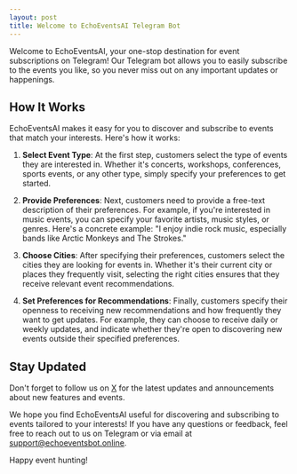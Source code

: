 ```yaml
---
layout: post
title: Welcome to EchoEventsAI Telegram Bot
---
```


Welcome to EchoEventsAI, your one-stop destination for event subscriptions on Telegram! Our Telegram bot allows you to easily subscribe to the events you like, so you never miss out on any important updates or happenings.

## How It Works

EchoEventsAI makes it easy for you to discover and subscribe to events that match your interests. Here's how it works:

1. **Select Event Type**: At the first step, customers select the type of events they are interested in. Whether it's concerts, workshops, conferences, sports events, or any other type, simply specify your preferences to get started.

2. **Provide Preferences**: Next, customers need to provide a free-text description of their preferences. For example, if you're interested in music events, you can specify your favorite artists, music styles, or genres. Here's a concrete example: "I enjoy indie rock music, especially bands like Arctic Monkeys and The Strokes."

3. **Choose Cities**: After specifying their preferences, customers select the cities they are looking for events in. Whether it's their current city or places they frequently visit, selecting the right cities ensures that they receive relevant event recommendations.

4. **Set Preferences for Recommendations**: Finally, customers specify their openness to receiving new recommendations and how frequently they want to get updates. For example, they can choose to receive daily or weekly updates, and indicate whether they're open to discovering new events outside their specified preferences.

## Stay Updated

Don't forget to follow us on [X](https://twitter.com/@echoeventsai) for the latest updates and announcements about new features and events.

We hope you find EchoEventsAI useful for discovering and subscribing to events tailored to your interests! If you have any questions or feedback, feel free to reach out to us on Telegram or via email at [support@echoeventsbot.online](mailto:support@echoeventsbot.online).

Happy event hunting!
